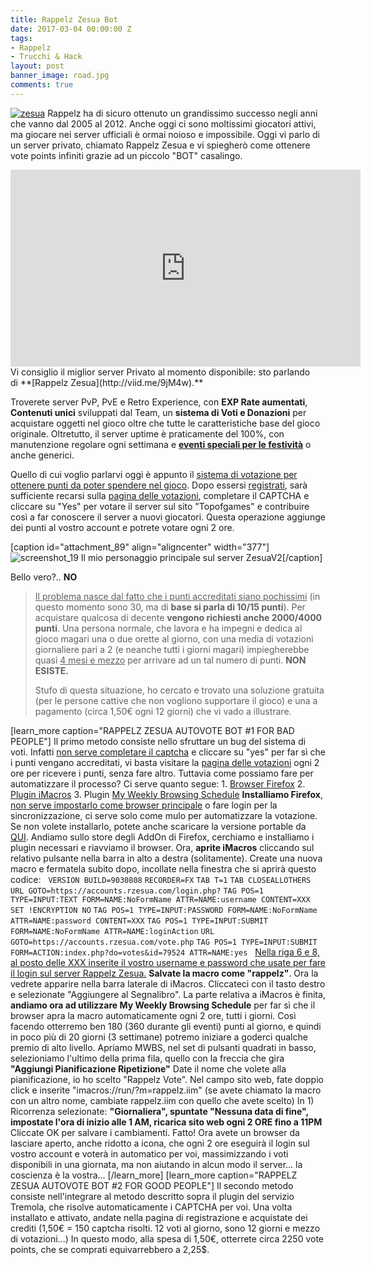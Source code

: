 ```yaml
---
title: Rappelz Zesua Bot
date: 2017-03-04 00:00:00 Z
tags:
- Rappelz
- Trucchi & Hack
layout: post
banner_image: road.jpg
comments: true
---
```


[![zesua](http://rerosku.altervista.org/wp-content/uploads/zesua.png)](http://viid.me/9jM4w )
Rappelz ha di sicuro ottenuto un grandissimo successo negli anni che vanno dal 2005 al 2012\. Anche oggi ci sono moltissimi giocatori attivi, ma giocare nei server ufficiali è ormai noioso e impossibile. Oggi vi parlo di un server privato, chiamato Rappelz Zesua e vi spiegherò come ottenere vote points infiniti grazie ad un piccolo "BOT" casalingo.

<!--more-->

<iframe width="560" height="315" src="https://www.youtube.com/embed/kZor8qgVrMM" frameborder="0" allowfullscreen="allowfullscreen"></iframe>Vi consiglio il miglior server Privato al momento disponibile: sto parlando di **[Rappelz Zesua](http://viid.me/9jM4w).**

Troverete server PvP, PvE e Retro Experience, con **EXP Rate aumentati**, **Contenuti unici** sviluppati dal Team, un **sistema di Voti e Donazioni** per acquistare oggetti nel gioco oltre che tutte le caratteristiche base del gioco originale. Oltretutto, il server uptime è praticamente del 100%, con manutenzione regolare ogni settimana e **[eventi speciali per le festività](http://viid.me/9keS4)** o anche generici.

Quello di cui voglio parlarvi oggi è appunto il <span style="text-decoration: underline;">sistema di votazione per ottenere punti da poter spendere nel gioco</span>. Dopo essersi [registrati](http://viid.me/9kw9D), sarà sufficiente recarsi sulla [pagina delle votazioni](http://viid.me/9keS4), completare il CAPTCHA e cliccare su "Yes" per votare il server sul sito "Topofgames" e contribuire così a far conoscere il server a nuovi giocatori. Questa operazione aggiunge dei punti al vostro account e potrete votare ogni 2 ore.

[caption id="attachment_89" align="aligncenter" width="377"]![screenshot_19](http://rerosku.altervista.org/wp-content/uploads/Screenshot_19.png) Il mio personaggio principale sul server ZesuaV2[/caption]

Bello vero?.. **NO**

> <span style="text-decoration: underline;">Il problema nasce dal fatto che i punti accreditati siano pochissimi</span> (in questo momento sono 30, ma di **base si parla di 10/15 punti**). Per acquistare qualcosa di decente **vengono richiesti anche 2000/4000 punti**. Una persona normale, che lavora e ha impegni e dedica al gioco magari una o due orette al giorno, con una media di votazioni giornaliere pari a 2 (e neanche tutti i giorni magari) impiegherebbe quasi <span style="text-decoration: underline;">4 mesi e mezzo</span> per arrivare ad un tal numero di punti. **NON ESISTE.**
>
> Stufo di questa situazione, ho cercato e trovato una soluzione gratuita (per le persone cattive che non vogliono supportare il gioco) e una a pagamento (circa 1,50€ ogni 12 giorni) che vi vado a illustrare.

[learn_more caption="RAPPELZ ZESUA AUTOVOTE BOT #1 FOR BAD PEOPLE"] Il primo metodo consiste nello sfruttare un bug del sistema di voti. Infatti <span style="text-decoration: underline;">non serve completare il captcha</span> e cliccare su "yes" per far sì che i punti vengano accreditati, vi basta visitare la [pagina delle votazioni](http://viid.me/9keS4) ogni 2 ore per ricevere i punti, senza fare altro. Tuttavia come possiamo fare per automatizzare il processo? Ci serve quanto segue: 1\. [Browser Firefox](http://viid.me/9kmNk) 2\. [Plugin iMacros](http://viid.me/9kQyr) 3\. Plugin [My Weekly Browsing Schedule](http://viid.me/9kQbC) **Installiamo Firefox**, <span style="text-decoration: underline;">non serve impostarlo come browser principale</span> o fare login per la sincronizzazione, ci serve solo come mulo per automatizzare la votazione. Se non volete installarlo, potete anche scaricare la versione portable da [QUI](http://viid.me/9kQPE). Andiamo sullo store degli AddOn di Firefox, cerchiamo e installiamo i plugin necessari e riavviamo il browser. Ora, **aprite iMacros** cliccando sul relativo pulsante nella barra in alto a destra (solitamente). Create una nuova macro e fermatela subito dopo, incollate nella finestra che si aprirà questo codice:   `VERSION BUILD=9030808` `RECORDER=FX` `TAB T=1` `TAB CLOSEALLOTHERS` `URL GOTO=https://accounts.rzesua.com/login.php?` `TAG POS=1 TYPE=INPUT:TEXT FORM=NAME:NoFormName ATTR=NAME:username CONTENT=XXX` `SET !ENCRYPTION NO` `TAG POS=1 TYPE=INPUT:PASSWORD FORM=NAME:NoFormName ATTR=NAME:password CONTENT=XXX` `TAG POS=1 TYPE=INPUT:SUBMIT FORM=NAME:NoFormName ATTR=NAME:loginAction` `URL GOTO=https://accounts.rzesua.com/vote.php` `TAG POS=1 TYPE=INPUT:SUBMIT FORM=ACTION:index.php?do=votes&id=79524 ATTR=NAME:yes`   <span style="text-decoration: underline;">Nella riga 6 e 8, al posto delle XXX inserite il vostro username e password che usate per fare il login sul server Rappelz Zesua.</span> **Salvate la macro come "rappelz"**. Ora la vedrete apparire nella barra laterale di iMacros. Cliccateci con il tasto destro e selezionate "Aggiungere al Segnalibro". La parte relativa a iMacros è finita, **andiamo ora ad utilizzare My Weekly Browsing Schedule** per far sì che il browser apra la macro automaticamente ogni 2 ore, tutti i giorni. Così facendo otterremo ben 180 (360 durante gli eventi) punti al giorno, e quindi in poco più di 20 giorni (3 settimane) potremo iniziare a goderci qualche premio di alto livello. Apriamo MWBS, nel set di pulsanti quadrati in basso, selezioniamo l'ultimo della prima fila, quello con la freccia che gira **"Aggiungi Pianificazione Ripetizione"** Date il nome che volete alla pianificazione, io ho scelto "Rappelz Vote". Nel campo sito web, fate doppio click e inserite "imacros://run/?m=rappelz.iim" (se avete chiamato la macro con un altro nome, cambiate rappelz.iim con quello che avete scelto) In 1) Ricorrenza selezionate: **"Giornaliera", spuntate "Nessuna data di fine", impostate l'ora di inizio alle 1 AM, ricarica sito web ogni 2 ORE fino a 11PM** Cliccate OK per salvare i cambiamenti. Fatto! Ora avete un browser da lasciare aperto, anche ridotto a icona, che ogni 2 ore eseguirà il login sul vostro account e voterà in automatico per voi, massimizzando i voti disponibili in una giornata, ma non aiutando in alcun modo il server... la coscienza è la vostra... [/learn_more] [learn_more caption="RAPPELZ ZESUA AUTOVOTE BOT #2 FOR GOOD PEOPLE"] Il secondo metodo consiste nell'integrare al metodo descritto sopra il plugin del servizio Tremola, che risolve automaticamente i CAPTCHA per voi. Una volta installato e attivato, andate nella pagina di registrazione e acquistate dei crediti (1,50€ = 150 captcha risolti. 12 voti al giorno, sono 12 giorni e mezzo di votazioni...) In questo modo, alla spesa di 1,50€, otterrete circa 2250 vote points, che se comprati equivarrebbero a 2,25$.

